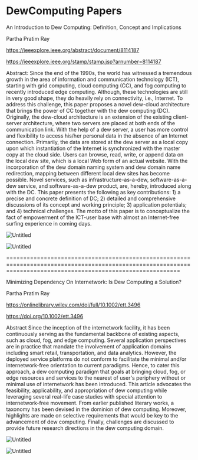 # DewComputing Papers


An Introduction to Dew Computing: Definition, Concept and Implications

Partha Pratim Ray

https://ieeexplore.ieee.org/abstract/document/8114187

https://ieeexplore.ieee.org/stamp/stamp.jsp?arnumber=8114187

Abstract:
Since the end of the 1990s, the world has witnessed a tremendous growth in the area of information and communication technology (ICT), starting with grid computing, cloud computing (CC), and fog computing to recently introduced edge computing. Although, these technologies are still in very good shape, they do heavily rely on connectivity, i.e., Internet. To address this challenge, this paper proposes a novel dew-cloud architecture that brings the power of CC together with the dew computing (DC). Originally, the dew-cloud architecture is an extension of the existing client-server architecture, where two servers are placed at both ends of the communication link. With the help of a dew server, a user has more control and flexibility to access his/her personal data in the absence of an Internet connection. Primarily, the data are stored at the dew server as a local copy upon which instantiation of the Internet is synchronized with the master copy at the cloud side. Users can browse, read, write, or append data on the local dew site, which is a local Web form of an actual website. With the incorporation of the dew domain naming system and dew domain name redirection, mapping between different local dew sites has become possible. Novel services, such as infrastructure-as-a-dew, software-as-a-dew service, and software-as-a-dew product, are, hereby, introduced along with the DC. This paper presents the following as key contributions: 1) a precise and concrete definition of DC; 2) detailed and comprehensive discussions of its concept and working principle; 3) application potentials; and 4) technical challenges. The motto of this paper is to conceptualize the fact of empowerment of the ICT-user base with almost an Internet-free surfing experience in coming days.


![Untitled](https://user-images.githubusercontent.com/1689639/162983279-e3346c45-2588-4116-a73a-1dc40043c268.png)


![Untitled](https://user-images.githubusercontent.com/1689639/162983398-6efdd0e2-c216-4946-80f6-429fdfeb9f47.png)



===============================================================================================================================================================

Minimizing Dependency On Internetwork: Is Dew Computing a Solution?

Partha Pratim Ray

https://onlinelibrary.wiley.com/doi/full/10.1002/ett.3496

https://doi.org/10.1002/ett.3496

Abstract
Since the inception of the internetwork facility, it has been continuously serving as the fundamental backbone of existing aspects, such as cloud, fog, and edge computing. Several application perspectives are in practice that mandate the involvement of application domains including smart retail, transportation, and data analytics. However, the deployed service platforms do not conform to facilitate the minimal and/or internetwork-free orientation to current paradigms. Hence, to cater this approach, a dew computing paradigm that goals at bringing cloud, fog, or edge resources and services to the nearest of user's periphery without or minimal use of internetwork has been introduced. This article advocates the feasibility, applicability, and appropriation of dew computing while leveraging several real-life case studies with special attention to internetwork-free movement. From earlier published literary works, a taxonomy has been devised in the dominion of dew computing. Moreover, highlights are made on selective requirements that would be key to the advancement of dew computing. Finally, challenges are discussed to provide future research directions in the dew computing domain.

![Untitled](https://user-images.githubusercontent.com/1689639/162983144-c506e39e-d7d3-4a82-9e4d-09a2c81ac930.png)



![Untitled](https://user-images.githubusercontent.com/1689639/162983509-0bd5298d-d9ea-4d44-b4e9-1f9ba50f4d39.png)

